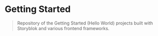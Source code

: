 # Getting Started

> Repository of the Getting Started (Hello World) projects built with Storyblok and various frontend frameworks.
